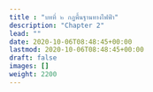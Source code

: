 ```yaml
---
title : "บทที่ ๒ กฏพื้นฐานทางไฟฟ้า"
description: "Chapter 2"
lead: ""
date: 2020-10-06T08:48:45+00:00
lastmod: 2020-10-06T08:48:45+00:00
draft: false
images: []
weight: 2200
---
```


